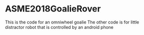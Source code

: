 # ASME2018GoalieRover
This is the code for an omniwheel goalie 
The other code is for little distractor robot that is controlled by an 
android phone 


